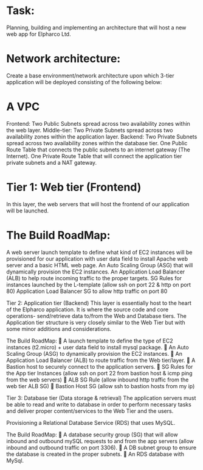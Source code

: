 # Task:
Planning, building and implementing an architecture that will host a new web app for Elpharco Ltd.

# Network architecture:
Create a base environment/network architecture upon which 3-tier application will be deployed consisting of the following below:

# A VPC
Frontend:  Two Public Subnets spread across two availability zones within the web layer.
Middle-tier:  Two Private Subnets spread across two availability zones within the application layer.
Backend: Two Private Subnets spread across two availability zones within the database tier.
One Public Route Table that connects the public subnets to an internet gateway (The Internet).
One Private Route Table that will connect the application tier private subnets and a NAT gateway.

# Tier 1: Web tier (Frontend)
In this layer, the web servers that will host the frontend of our application will be launched. 

# The Build RoadMap:
A web server launch template to define what kind of EC2 instances will be provisioned for our application with user data field to install Apache web server and a basic HTML web page.
An Auto Scaling Group (ASG) that will dynamically provision the EC2 instances.
An Application Load Balancer (ALB) to help route incoming traffic to the proper targets. 
SG Rules for instances launched by the L-template (allow ssh on port 22 & http on port 80)
Application Load Balancer SG to allow http traffic on port 80

Tier 2: Application tier (Backend)
This layer is essentially host to the heart of the Elpharco application. It is where the source code and core operations- send/retrieve data to/from the Web and Database tiers.
The Application tier structure is very closely similar to the Web Tier but with some minor additions and considerations.

The Build RoadMap:
	A launch template to define the type of EC2 instances (t2.micro) + user data field to install mysql package.
	An Auto Scaling Group (ASG) to dynamically provision the EC2 instances.
	An Application Load Balancer (ALB) to route traffic from the Web tier/layer.
	A Bastion host to securely connect to the application servers.
	SG Rules for the App tier Instances (allow ssh on port 22 from bastion host & icmp ping from the web servers)
	ALB SG Rule (allow inbound http traffic from the web tier ALB SG)
	Bastion Host SG (allow ssh to bastion hosts from my ip)

Tier 3: Database tier (Data storage & retrieval)
The application servers must be able to read and write to database in order to perform necessary tasks and deliver proper content/services to the Web Tier and the users.

Provisioning a Relational Database Service (RDS) that uses MySQL.

The Build RoadMap: 
	A database security group (SG) that will allow inbound and outbound mySQL requests to and from the app servers (allow inbound and outbound traffic on port 3306).
	A DB subnet group to ensure the database is created in the proper subnets.
	An RDS database with MySql.
